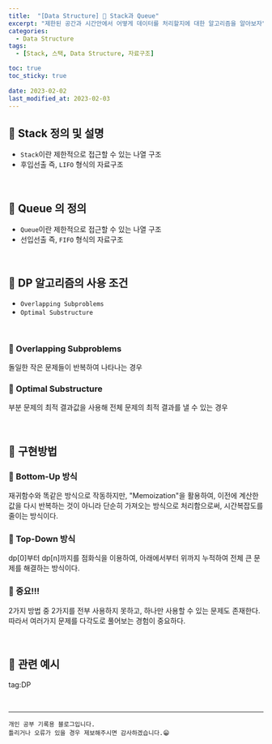 ```yaml
---
title:  "[Data Structure] 📂 Stack과 Queue"
excerpt: "제한된 공간과 시간안에서 어떻게 데이터를 처리할지에 대한 알고리즘을 알아보자"
categories:
  - Data Structure
tags:
  - [Stack, 스택, Data Structure, 자료구조]

toc: true
toc_sticky: true
 
date: 2023-02-02
last_modified_at: 2023-02-03
---
```



## 📘 Stack 정의 및 설명

 - `Stack`이란 제한적으로 접근할 수 있는 나열 구조
 - 후입선출 즉, `LIFO` 형식의 자료구조

<br>

## 📘 Queue 의 정의

 - `Queue`이란 제한적으로 접근할 수 있는 나열 구조
 - 선입선출 즉, `FIFO` 형식의 자료구조

<br>



## 📘 DP 알고리즘의 사용 조건

 - `Overlapping Subproblems`
 - `Optimal Substructure`

<br>

### 📌 Overlapping Subproblems

돌일한 작은 문제들이 반복하여 나타나는 경우

### 📌 Optimal Substructure

부분 문제의 최적 결과값을 사용해 전체 문제의 최적 결과를 낼 수 있는 경우

<br>


## 📘 구현방법

### 📌 Bottom-Up 방식

재귀함수와 똑같은 방식으로 작동하지만, "Memoization"을 활용하여, 이전에 계산한 값을 다시 반복하는 것이 아니라 단순히 가져오는 방식으로 처리함으로써, 시간복잡도를 줄이는 방식이다.  

### 📌 Top-Down 방식

dp[0]부터 dp[n]까지를 점화식을 이용하여, 아래에서부터 위까지 누적하여 전체 큰 문제를 해결하는 방식이다.

### 📌 중요!!!

2가지 방법 중 2가지를 전부 사용하지 못하고, 하나만 사용할 수 있는 문제도 존재한다.  
따라서 여러가지 문제를 다각도로 풀어보는 경험이 중요하다.


<br>

## 📖 관련 예시


tag:DP



<br>


***
    개인 공부 기록용 블로그입니다.
    틀리거나 오류가 있을 경우 제보해주시면 감사하겠습니다.😁